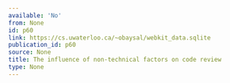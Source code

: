 ```yaml
---
available: 'No'
from: None
id: p60
link: https://cs.uwaterloo.ca/~obaysal/webkit_data.sqlite
publication_id: p60
source: None
title: The influence of non-technical factors on code review
type: None
---
```


